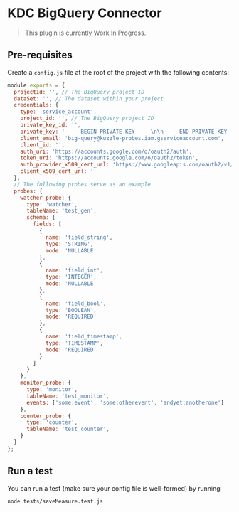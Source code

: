 # KDC BigQuery Connector

> This plugin is currently Work In Progress.

## Pre-requisites

Create a `config.js` file at the root of the project with the following contents:

```javascript
module.exports = {
  projectId: '', // The BigQuery project ID
  dataSet: '', // The dataset within your project
  credentials: {
    type: 'service_account',
    project_id: '', // The BigQuery project ID
    private_key_id: '',
    private_key: '-----BEGIN PRIVATE KEY-----\n\n-----END PRIVATE KEY-----\n',
    client_email: 'big-query@kuzzle-probes.iam.gserviceaccount.com',
    client_id: '',
    auth_uri: 'https://accounts.google.com/o/oauth2/auth',
    token_uri: 'https://accounts.google.com/o/oauth2/token',
    auth_provider_x509_cert_url: 'https://www.googleapis.com/oauth2/v1/certs',
    client_x509_cert_url: ''
  },
  // The following probes serve as an example
  probes: {
    watcher_probe: {
      type: 'watcher',
      tableName: 'test_gen',
      schema: {
        fields: [
          {
            name: 'field_string',
            type: 'STRING',
            mode: 'NULLABLE'
          },
          {
            name: 'field_int',
            type: 'INTEGER',
            mode: 'NULLABLE'
          },
          {
            name: 'field_bool',
            type: 'BOOLEAN',
            mode: 'REQUIRED'
          },
          {
            name: 'field_timestamp',
            type: 'TIMESTAMP',
            mode: 'REQUIRED'
          }
        ]
      }
    },
    monitor_probe: {
      type: 'monitor',
      tableName: 'test_monitor',
      events: ['some:event', 'some:otherevent', 'andyet:anotherone']
    },
    counter_probe: {
      type: 'counter',
      tableName: 'test_counter',
    }
  }
};

```

## Run a test

You can run a test (make sure your config file is well-formed) by running

```bash
node tests/saveMeasure.test.js
```

